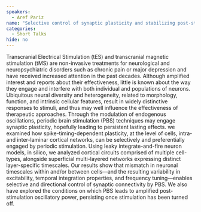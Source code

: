 ```yaml
---
speakers:
  - Aref Pariz
name: "Selective control of synaptic plasticity and stabilizing post-stimulation oscillatory dynamics in neuronal populations."
categories:
  - Short Talks
hide: no
---
```

Transcranial Electrical Stimulation (tES) and transcranial magnetic stimulation (tMS) are non-invasive treatments for neurological and neuropsychiatric disorders such as chronic pain or major depression and have received increased attention in the past decades. Although amplified interest and reports about their effectiveness, little is known about the way they engage and interfere with both individual and populations of neurons. Ubiquitous neural diversity and heterogeneity, related to morphology, function, and intrinsic cellular features, result in widely distinctive responses to stimuli, and thus may well influence the effectiveness of therapeutic approaches. Through the modulation of endogenous oscillations, periodic brain stimulation (PBS) techniques may engage synaptic plasticity, hopefully leading to persistent lasting effects. we examined how spike-timing-dependent plasticity, at the level of cells, intra- and inter-laminar cortical networks, can be selectively and preferentially engaged by periodic stimulation. Using leaky integrate-and-fire neuron models, in silico, we analyzed cortical circuits comprised of multiple cell-types, alongside superficial multi-layered networks expressing distinct layer-specific timescales. Our results show that mismatch in neuronal timescales within and/or between cells—and the resulting variability in excitability, temporal integration properties, and frequency tuning—enables selective and directional control of synaptic connectivity by PBS. We also have explored the conditions on which PBS leads to amplified post-stimulation oscillatory power, persisting once stimulation has been turned off.
